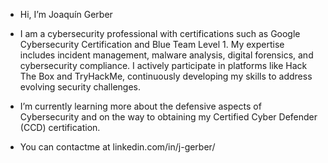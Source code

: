 -  Hi, I’m Joaquín Gerber
-  I am a cybersecurity professional with certifications such as Google Cybersecurity Certification and Blue Team Level 1. My expertise includes incident management, malware analysis, digital forensics, and cybersecurity compliance. I actively participate in platforms like Hack The Box and TryHackMe, continuously developing my skills to address evolving security challenges.
-  I’m currently learning more about the defensive aspects of Cybersecurity and on the way to obtaining my Certified Cyber ​​Defender (CCD) certification.

- You can contactme at linkedin.com/in/j-gerber/


<!---
gjoaquin89/gjoaquin89 is a ✨ special ✨ repository because its `README.md` (this file) appears on your GitHub profile.
You can click the Preview link to take a look at your changes.
--->
